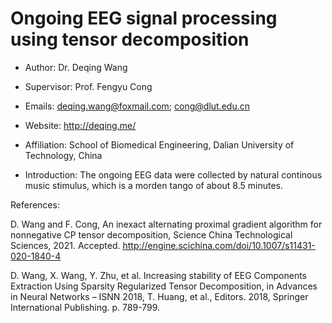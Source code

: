# Ongoing EEG signal processing using tensor decomposition
- Author: Dr. Deqing Wang
- Supervisor: Prof. Fengyu Cong
- Emails: deqing.wang@foxmail.com; cong@dlut.edu.cn
- Website: http://deqing.me/
- Affiliation: School of Biomedical Engineering, Dalian University of Technology, China

- Introduction: The ongoing EEG data were collected by natural continous music stimulus, which is a morden tango of about 8.5 minutes.

References:

D. Wang and F. Cong, An inexact alternating proximal gradient algorithm for nonnegative CP tensor decomposition, Science China Technological Sciences, 2021. Accepted. http://engine.scichina.com/doi/10.1007/s11431-020-1840-4

D. Wang, X. Wang, Y. Zhu, et al. Increasing stability of EEG Components Extraction Using Sparsity Regularized Tensor Decomposition, in Advances in Neural Networks – ISNN 2018, T. Huang, et al., Editors. 2018, Springer International Publishing. p. 789-799.
